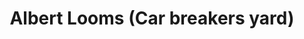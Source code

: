 ---
title: "Albert Looms (Car breakers yard)"
url: /derby/albert-looms-car-breakers-yard/
shop: car parts
---